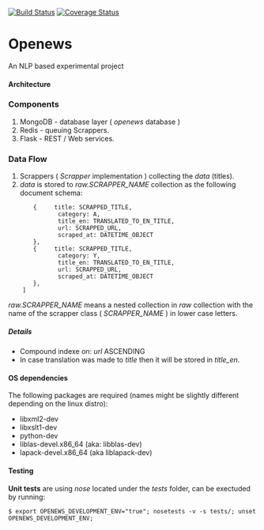[![Build Status](https://travis-ci.org/nathanIL/openews.svg?branch=master)](https://travis-ci.org/nathanIL/openews?branch=master)
[![Coverage Status](https://coveralls.io/repos/nathanIL/openews/badge.svg?branch=master&service=github)](https://coveralls.io/github/nathanIL/openews?branch=master)
# Openews

An NLP based experimental project

#### Architecture
### Components
1. MongoDB - database layer ( _openews_ database )
2. Redis - queuing Scrappers.
3. Flask - REST / Web services.

### Data Flow
1. Scrappers ( _Scrapper_ implementation ) collecting the _data_ (titles).
2. _data_ is stored to _raw.SCRAPPER_NAME_ collection as the following document schema:
```[
       {     title: SCRAPPED_TITLE,
              category: A,
              title_en: TRANSLATED_TO_EN_TITLE,
              url: SCRAPPED_URL,
              scraped_at: DATETIME_OBJECT 
       },
       {     title: SCRAPPED_TITLE,
              category: Y,
              title_en: TRANSLATED_TO_EN_TITLE,
              url: SCRAPPED_URL,
              scraped_at: DATETIME_OBJECT 
       },       
    ]
```
_raw.SCRAPPER_NAME_ means a nested collection in _raw_ collection with the name of the scrapper class ( _SCRAPPER_NAME_ ) in lower case letters.

##### Details
 * Compound indexe on: _url_ ASCENDING
 * In case translation was made to _title_ then it will be stored in _title_en_.


#### OS dependencies
The following packages are required (names might be slightly different depending on the linux distro):

* libxml2-dev 
* libxslt1-dev 
* python-dev
* liblas-devel.x86_64 (aka: libblas-dev)
* lapack-devel.x86_64 (aka liblapack-dev)

#### Testing

**Unit tests** are using _nose_ located under the _tests_ folder, can be exectuded by running:
```
$ export OPENEWS_DEVELOPMENT_ENV="true"; nosetests -v -s tests/; unset OPENEWS_DEVELOPMENT_ENV;
```

